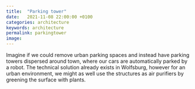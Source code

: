```yaml
---
title:  "Parking tower"
date:   2021-11-08 22:00:00 +0100
categories: architecture
keywords: architecture
permalink: parkingtower
image:
---
```

Imagine if we could remove urban parking spaces and instead have parking towers dispersed around town, where our cars are automatically parked by a robot. The technical solution already exists in Wolfsburg, however for an urban environment, we might as well use the structures as air purifiers by greening the surface with plants.
